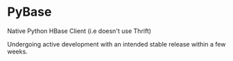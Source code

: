 # PyBase
Native Python HBase Client (i.e doesn't use Thrift)

Undergoing active development with an intended stable release within a few weeks.
